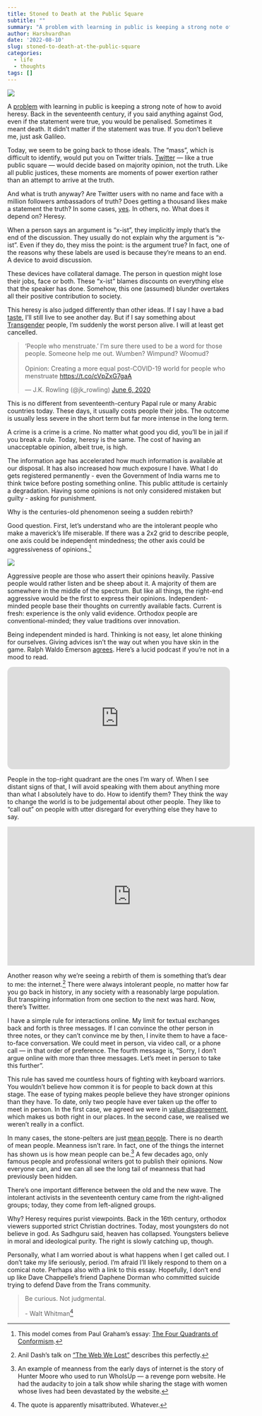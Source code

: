 ```yaml
---
title: Stoned to Death at the Public Square
subtitle: ""
summary: "A problem with learning in public is keeping a strong note of how to avoid heresy. Back in the seventeenth century, if you said anything against God, even if the statement were true, you would be penalised. Sometimes it meant death. It didn't matter if the statement was true. If you don't believe me, just ask Galileo."
author: Harshvardhan
date: '2022-08-10'
slug: stoned-to-death-at-the-public-square
categories:
  - life
  - thoughts
tags: []
---
```


<script src="{{< blogdown/postref >}}index_files/twitter-widget/widgets.js"></script>

![](images/ACS_0001.jpg)

A [problem](https://www.xorph.com/nfd/2021/04/21/toward-translucency/) with learning in public is keeping a strong note of how to avoid heresy. Back in the seventeenth century, if you said anything against God, even if the statement were true, you would be penalised. Sometimes it meant death. It didn’t matter if the statement was true. If you don’t believe me, just ask Galileo.

Today, we seem to be going back to those ideals. The “mass”, which is difficult to identify, would put you on Twitter trials. [Twitter](https://www.harsh17.in/elon-gets-twitter/) — like a true public square — would decide based on majority opinion, not the truth. Like all public justices, these moments are moments of power exertion rather than an attempt to arrive at the truth.

And what is truth anyway? Are Twitter users with no name and face with a million followers ambassadors of truth? Does getting a thousand likes make a statement the truth? In some cases, [yes](https://www.harsh17.in/improbable-doesn-t-mean-impossible/). In others, no. What does it depend on? Heresy.

When a person says an argument is “x-ist”, they implicitly imply that’s the end of the discussion. They usually do not explain why the argument is “x-ist”. Even if they do, they miss the point: is the argument true? In fact, one of the reasons why these labels are used is because they’re means to an end. A device to avoid discussion.

These devices have collateral damage. The person in question might lose their jobs, face or both. These “x-ist” blames discounts on everything else that the speaker has done. Somehow, this one (assumed) blunder overtakes all their positive contribution to society.

This heresy is also judged differently than other ideas. If I say I have a bad [taste](http://www.paulgraham.com/goodtaste.html), I’ll still live to see another day. But if I say something about [Transgender](https://twitter.com/jk_rowling/status/1269382518362509313?s=20&t=3RIybuGR1UJ1JRCgO40nLg) people, I’m suddenly the worst person alive. I will at least get cancelled.

<blockquote class="twitter-tweet" data-width="550" data-lang="en" data-dnt="true" data-theme="light"><p lang="en" dir="ltr">‘People who menstruate.’ I’m sure there used to be a word for those people. Someone help me out. Wumben? Wimpund? Woomud? <br><br>Opinion: Creating a more equal post-COVID-19 world for people who menstruate <a href="https://t.co/cVpZxG7gaA">https://t.co/cVpZxG7gaA</a></p>&mdash; J.K. Rowling (@jk_rowling) <a href="https://twitter.com/jk_rowling/status/1269382518362509313?ref_src=twsrc%5Etfw">June 6, 2020</a></blockquote>

This is no different from seventeenth-century Papal rule or many Arabic countries today. These days, it usually costs people their jobs. The outcome is usually less severe in the short term but far more intense in the long term.

A crime is a crime is a crime. No matter what good you did, you’ll be in jail if you break a rule. Today, heresy is the same. The cost of having an unacceptable opinion, albeit true, is high.

The information age has accelerated how much information is available at our disposal. It has also increased how much exposure I have. What I do gets registered permanently - even the Government of India warns me to think twice before posting something online. This public attitude is certainly a degradation. Having some opinions is not only considered mistaken but guilty - asking for punishment.

Why is the centuries-old phenomenon seeing a sudden rebirth?

Good question. First, let’s understand who are the intolerant people who make a maverick’s life miserable. If there was a 2x2 grid to describe people, one axis could be independent mindedness; the other axis could be aggressiveness of opinions.[^1]

![](images/Screen%20Shot%202022-08-10%20at%209.52.15%20PM.png)

Aggressive people are those who assert their opinions heavily. Passive people would rather listen and be sheep about it. A majority of them are somewhere in the middle of the spectrum. But like all things, the right-end aggressive would be the first to express their opinions. Independent-minded people base their thoughts on currently available facts. Current is fresh: experience is the only valid evidence. Orthodox people are conventional-minded; they value traditions over innovation.

Being independent minded is hard. Thinking is not easy, let alone thinking for ourselves. Giving advices isn’t the way out when you have skin in the game. Ralph Waldo Emerson [agrees](https://archive.vcu.edu/english/engweb/transcendentalism/authors/emerson/essays/selfreliance.html). Here’s a lucid podcast if you’re not in a mood to read.

<iframe style="border-radius:12px" src="https://open.spotify.com/embed/episode/7aUJ4C4YpnWetq1UmRcCtH?utm_source=generator" width="100%" height="232" frameBorder="0" allowfullscreen allow="autoplay; clipboard-write; encrypted-media; fullscreen; picture-in-picture">
</iframe>

People in the top-right quadrant are the ones I’m wary of. When I see distant signs of that, I will avoid speaking with them about anything more than what I absolutely have to do. How to identify them? They think the way to change the world is to be judgemental about other people. They like to “call out” on people with utter disregard for everything else they have to say.

<iframe width="560" height="315" src="https://www.youtube.com/embed/qaHLd8de6nM" title="YouTube video player" frameborder="0" allow="accelerometer; autoplay; clipboard-write; encrypted-media; gyroscope; picture-in-picture" allowfullscreen>
</iframe>

Another reason why we’re seeing a rebirth of them is something that’s dear to me: the internet.[^2] There were always intolerant people, no matter how far you go back in history, in any society with a reasonably large population. But transpiring information from one section to the next was hard. Now, there’s Twitter.

I have a simple rule for interactions online. My limit for textual exchanges back and forth is three messages. If I can convince the other person in three notes, or they can’t convince me by then, I invite them to have a face-to-face conversation. We could meet in person, via video call, or a phone call — in that order of preference. The fourth message is, “Sorry, I don’t argue online with more than three messages. Let’s meet in person to take this further”.

This rule has saved me countless hours of fighting with keyboard warriors. You wouldn’t believe how common it is for people to back down at this stage. The ease of typing makes people believe they have stronger opinions than they have. To date, only two people have ever taken up the offer to meet in person. In the first case, we agreed we were in [value disagreement](https://www.harsh17.in/arguments/), which makes us both right in our places. In the second case, we realised we weren’t really in a conflict.

In many cases, the stone-pelters are just [mean people](http://paulgraham.com/mean.html). There is no dearth of mean people. Meanness isn’t rare. In fact, one of the things the internet has shown us is how mean people can be.[^3] A few decades ago, only famous people and professional writers got to publish their opinions. Now everyone can, and we can all see the long tail of meanness that had previously been hidden.

There’s one important difference between the old and the new wave. The intolerant activists in the seventeenth century came from the right-aligned groups; today, they come from left-aligned groups.

Why? Heresy requires purist viewpoints. Back in the 16th century, orthodox viewers supported strict Christian doctrines. Today, most youngsters do not believe in god. As Sadhguru said, heaven has collapsed. Youngsters believe in moral and ideological purity. The right is slowly catching up, though.

Personally, what I am worried about is what happens when I get called out. I don’t take my life seriously, period. I’m afraid I’ll likely respond to them on a comical note. Perhaps also with a link to this essay. Hopefully, I don’t end up like Dave Chappelle’s friend Daphene Dorman who committed suicide trying to defend Dave from the Trans community.

> Be curious. Not judgmental.
>
> \- Walt Whitman[^4]

[^1]: This model comes from Paul Graham’s essay: [The Four Quadrants of Conformism](http://www.paulgraham.com/conformism.html).

[^2]: Anil Dash’s talk on [“The Web We Lost”](https://www.youtube.com/watch?v=9KKMnoTTHJk) describes this perfectly.

[^3]: An example of meanness from the early days of internet is the story of Hunter Moore who used to run WhoIsUp — a revenge porn website. He had the audacity to join a talk show while sharing the stage with women whose lives had been devastated by the website.

[^4]: The quote is apparently misattributed. Whatever.
